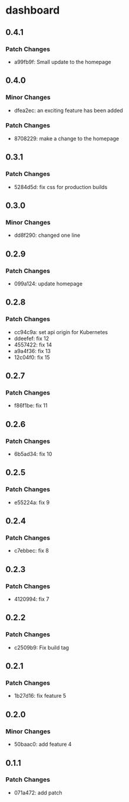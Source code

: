 # dashboard

## 0.4.1

### Patch Changes

- a99fb9f: Small update to the homepage

## 0.4.0

### Minor Changes

- dfea2ec: an exciting feature has been added

### Patch Changes

- 8708229: make a change to the homepage

## 0.3.1

### Patch Changes

- 5284d5d: fix css for production builds

## 0.3.0

### Minor Changes

- dd8f290: changed one line

## 0.2.9

### Patch Changes

- 099a124: update homepage

## 0.2.8

### Patch Changes

- cc94c9a: set api origin for Kubernetes
- ddeefef: fix 12
- 4557422: fix 14
- a9a4f36: fix 13
- 12c04f0: fix 15

## 0.2.7

### Patch Changes

- f86f1be: fix 11

## 0.2.6

### Patch Changes

- 6b5ad34: fix 10

## 0.2.5

### Patch Changes

- e55224a: fix 9

## 0.2.4

### Patch Changes

- c7ebbec: fix 8

## 0.2.3

### Patch Changes

- 4120994: fix 7

## 0.2.2

### Patch Changes

- c2509b9: Fix build tag

## 0.2.1

### Patch Changes

- 1b27d16: fix feature 5

## 0.2.0

### Minor Changes

- 50baac0: add feature 4

## 0.1.1

### Patch Changes

- 071a472: add patch
